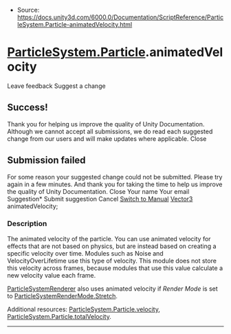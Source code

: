 * Source: https://docs.unity3d.com/6000.0/Documentation/ScriptReference/ParticleSystem.Particle-animatedVelocity.html

#  [ParticleSystem.Particle](https://docs.unity3d.com/6000.0/Documentation/ScriptReference/ParticleSystem.Particle.html).animatedVelocity
Leave feedback
Suggest a change
## Success!
Thank you for helping us improve the quality of Unity Documentation. Although we cannot accept all submissions, we do read each suggested change from our users and will make updates where applicable.
Close
## Submission failed
For some reason your suggested change could not be submitted. Please <a>try again</a> in a few minutes. And thank you for taking the time to help us improve the quality of Unity Documentation.
Close
Your name Your email Suggestion* Submit suggestion
Cancel
[Switch to Manual](https://docs.unity3d.com/6000.0/Documentation/Manual/class-ParticleSystem.html "Go to ParticleSystem Component in the Manual")
[Vector3](https://docs.unity3d.com/6000.0/Documentation/ScriptReference/Vector3.html) animatedVelocity; 
### Description
The animated velocity of the particle.
You can use animated velocity for effects that are not based on physics, but are instead based on creating a specific velocity over time. Modules such as Noise and VelocityOverLifetime use this type of velocity. This module does not store this velocity across frames, because modules that use this value calculate a new velocity value each frame.  
  
[ParticleSystemRenderer](https://docs.unity3d.com/6000.0/Documentation/ScriptReference/ParticleSystemRenderer.html) also uses animated velocity if _Render Mode_ is set to [ParticleSystemRenderMode.Stretch](https://docs.unity3d.com/6000.0/Documentation/ScriptReference/ParticleSystemRenderMode.Stretch.html).  
  
Additional resources: [ParticleSystem.Particle.velocity](https://docs.unity3d.com/6000.0/Documentation/ScriptReference/ParticleSystem.Particle-velocity.html), [ParticleSystem.Particle.totalVelocity](https://docs.unity3d.com/6000.0/Documentation/ScriptReference/ParticleSystem.Particle-totalVelocity.html).
* * *
